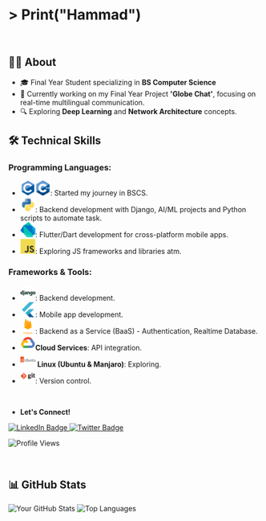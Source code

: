 # > Print("Hammad")
<br>

## 👨‍💻 About

- 🎓 Final Year Student specializing in **BS Computer Science**
- 🌱 Currently working on my Final Year Project **'Globe Chat'**, focusing on real-time multilingual communication.
- 🔍 Exploring **Deep Learning** and **Network Architecture** concepts.

## 🛠️ Technical Skills

### Programming Languages:
- <img src="https://github.com/devicons/devicon/blob/master/icons/c/c-original.svg" title="C" alt="C" width="30"/><img src="https://github.com/devicons/devicon/blob/master/icons/cplusplus/cplusplus-original.svg" title="C++" alt="C++" width="30"/>: Started my journey in BSCS.
- <img src="https://github.com/devicons/devicon/blob/master/icons/python/python-original.svg" title="Python" alt="Python" width="30"/>: Backend development with Django, AI/ML projects and Python scripts to automate task.
- <img src="https://github.com/devicons/devicon/blob/master/icons/dart/dart-original.svg" title="Dart" alt="Dart" width="30"/>: Flutter/Dart development for cross-platform mobile apps.
- <img src="https://github.com/devicons/devicon/blob/master/icons/javascript/javascript-original.svg" title="JavaScript" alt="JavaScript" width="30"/>: Exploring JS frameworks and libraries atm.

### Frameworks & Tools:
- <img src="https://github.com/devicons/devicon/blob/master/icons/django/django-plain-wordmark.svg" title="Django" alt="Django" width="30"/>: Backend development.
- <img src="https://github.com/devicons/devicon/blob/master/icons/flutter/flutter-original.svg" title="Flutter" alt="Flutter" width="30"/>: Mobile app development.
- <img src="https://github.com/devicons/devicon/blob/master/icons/firebase/firebase-plain-wordmark.svg" title="Firebase" alt="Firebase" width="30"/>: Backend as a Service (BaaS) - Authentication, Realtime Database.
- <img src="https://github.com/devicons/devicon/blob/master/icons/googlecloud/googlecloud-original.svg" title="Google Cloud" alt="Google Cloud" width="30"/>**Cloud Services**: API integration.
- <img src="https://github.com/devicons/devicon/blob/master/icons/ubuntu/ubuntu-original-wordmark.svg" title="Ubuntu" alt="Ubuntu" width="30"/> **Linux (Ubuntu & Manjaro)**: Exploring.
- <img src="https://github.com/devicons/devicon/blob/master/icons/git/git-original-wordmark.svg" title="Git" alt="Git" width="30"/>: Version control.

<br>

- **Let's Connect!**

<div id="badges">
  <a href="https://www.linkedin.com/in/hammad-sarwar/">
    <img src="https://img.shields.io/badge/LinkedIn-blue?style=for-the-badge&logo=linkedin&logoColor=white" alt="LinkedIn Badge"/>
  </a>
  <a href="https://x.com/hammadS________">
    <img src="https://img.shields.io/badge/Twitter-lightblue?style=for-the-badge&logo=twitter&logoColor=white" alt="Twitter Badge"/>
  </a>
</div>

<p align="left">
  <img src="https://komarev.com/ghpvc/?username=hammadsarwar&style=flat-square&color=grey&label=PROFILE+VIEWS" alt="Profile Views"/>
</p>
<br>

## 📊 GitHub Stats

![Your GitHub Stats](https://github-readme-stats.vercel.app/api?username=hammadsarwar&show_icons=true&count_private=true&theme=radical&cache_seconds=1800)
![Top Languages](https://github-readme-stats.vercel.app/api/top-langs/?username=hammadsarwar&layout=compact&theme=radical&count_private=true&cache_seconds=1800)



<!--
**hammadsarwar/hammadsarwar** is a ✨ _special_ ✨ repository because its `README.md` (this file) appears on your GitHub profile.

Here are some ideas to get you started:

- 🔭 I’m currently working on ...
- 🌱 I’m currently learning ...
- 👯 I’m looking to collaborate on ...
- 🤔 I’m looking for help with ...
- 💬 Ask me about ...
- 📫 How to reach me: ...
- 😄 Pronouns: ...
- ⚡ Fun fact: ...
-->
